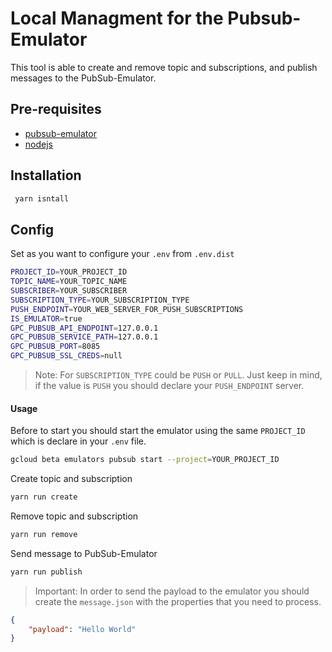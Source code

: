 Local Managment for the Pubsub-Emulator
==========

This tool is able to create and remove topic and subscriptions, and publish messages to the PubSub-Emulator.

## Pre-requisites

 - [pubsub-emulator](https://cloud.google.com/pubsub/docs/emulator)
 - [nodejs](https://nodejs.org/en/download/)

## Installation

```bash
 yarn isntall
```

## Config

Set as you want to configure your `.env` from `.env.dist`

```bash
PROJECT_ID=YOUR_PROJECT_ID
TOPIC_NAME=YOUR_TOPIC_NAME
SUBSCRIBER=YOUR_SUBSCRIBER
SUBSCRIPTION_TYPE=YOUR_SUBSCRIPTION_TYPE
PUSH_ENDPOINT=YOUR_WEB_SERVER_FOR_PUSH_SUBSCRIPTIONS
IS_EMULATOR=true
GPC_PUBSUB_API_ENDPOINT=127.0.0.1
GPC_PUBSUB_SERVICE_PATH=127.0.0.1
GPC_PUBSUB_PORT=8085
GPC_PUBSUB_SSL_CREDS=null
```

> Note: For `SUBSCRIPTION_TYPE` could be `PUSH` or `PULL`. Just keep in mind, if the value is `PUSH` you should declare your `PUSH_ENDPOINT` server.

#### Usage

Before to start you should start the emulator using the same `PROJECT_ID` which is declare in your `.env` file.

```bash
gcloud beta emulators pubsub start --project=YOUR_PROJECT_ID
```

Create topic and subscription
 
```bash
yarn run create
```

Remove topic and subscription
 
```bash
yarn run remove
```

Send message to PubSub-Emulator
 
```bash
yarn run publish
```

> Important: In order to send the payload to the emulator you should create the `message.json` with the properties that you need to process.

```json
{
    "payload": "Hello World" 
}
```
